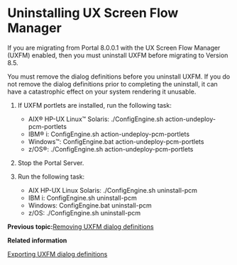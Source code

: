 # Uninstalling UX Screen Flow Manager

If you are migrating from Portal 8.0.0.1 with the UX Screen Flow Manager \(UXFM\) enabled, then you must uninstall UXFM before migrating to Version 8.5.

You must remove the dialog definitions before you uninstall UXFM. If you do not remove the dialog definitions prior to completing the uninstall, it can have a catastrophic effect on your system rendering it unusable.

1.  If UXFM portlets are installed, run the following task:

    -   AIX® HP-UX Linux™ Solaris: ./ConfigEngine.sh action-undeploy-pcm-portlets
    -   IBM® i: ConfigEngine.sh action-undeploy-pcm-portlets
    -   Windows™: ConfigEngine.bat action-undeploy-pcm-portlets
    -   z/OS®: ./ConfigEngine.sh action-undeploy-pcm-portlets
2.  Stop the Portal Server.

3.  Run the following task:

    -   AIX HP-UX Linux Solaris: ./ConfigEngine.sh uninstall-pcm
    -   IBM i: ConfigEngine.sh uninstall-pcm
    -   Windows: ConfigEngine.bat uninstall-pcm
    -   z/OS: ./ConfigEngine.sh uninstall-pcm


**Previous topic:**[Removing UXFM dialog definitions](../migrate/mig_pre_uxfm_remove.md)

**Related information**  


[Exporting UXFM dialog definitions](../migrate/mig_pre_uxfm_exportdialog.md)

